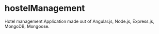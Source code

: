 # hostelManagement
Hotel management Application made out of Angular.js, Node.js, Express.js, MongoDB, Mongoose.
